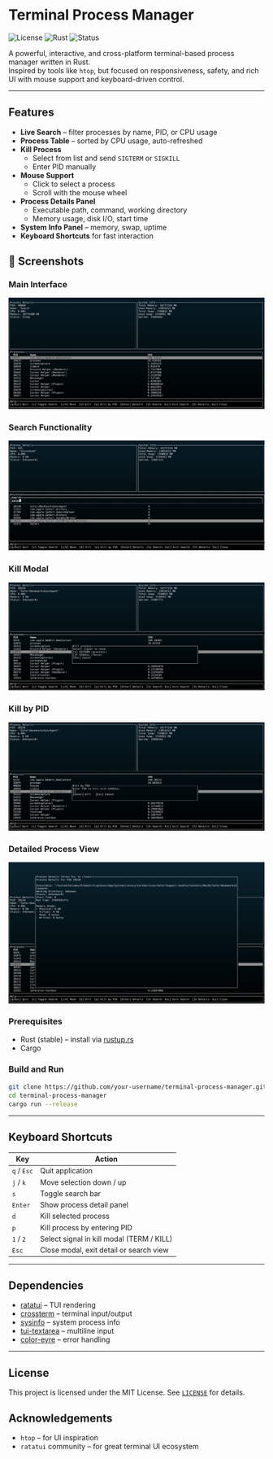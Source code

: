 # Terminal Process Manager

![License](https://img.shields.io/badge/license-MIT-blue.svg)
![Rust](https://img.shields.io/badge/rust-stable-blue)
![Status](https://img.shields.io/badge/status-active-green)

A powerful, interactive, and cross-platform terminal-based process manager written in Rust.  
Inspired by tools like `htop`, but focused on responsiveness, safety, and rich UI with mouse support and keyboard-driven control.

---

## Features

- **Live Search** – filter processes by name, PID, or CPU usage
- **Process Table** – sorted by CPU usage, auto-refreshed
- **Kill Process**
  - Select from list and send `SIGTERM` or `SIGKILL`
  - Enter PID manually
- **Mouse Support**
  - Click to select a process
  - Scroll with the mouse wheel
- **Process Details Panel**
  - Executable path, command, working directory
  - Memory usage, disk I/O, start time
- **System Info Panel** – memory, swap, uptime
- **Keyboard Shortcuts** for fast interaction

## 📸 Screenshots

### Main Interface

![Main view](assets/app_view.png)

### Search Functionality

![Search](assets/search.png)

### Kill Modal

![Kill Modal](assets/kill.png)

### Kill by PID

![Kill by pid](assets/killbypid.png)

### Detailed Process View

![Details](assets/details.png)

### Prerequisites

- Rust (stable) – install via [rustup.rs](https://rustup.rs)
- Cargo

### Build and Run

```bash
git clone https://github.com/your-username/terminal-process-manager.git
cd terminal-process-manager
cargo run --release
````

---

## Keyboard Shortcuts

| Key         | Action                                    |
| ----------- | ----------------------------------------- |
| `q` / `Esc` | Quit application                          |
| `j` / `k`   | Move selection down / up                  |
| `s`         | Toggle search bar                         |
| `Enter`     | Show process detail panel                 |
| `d`         | Kill selected process                     |
| `p`         | Kill process by entering PID              |
| `1` / `2`   | Select signal in kill modal (TERM / KILL) |
| `Esc`       | Close modal, exit detail or search view   |

---


## Dependencies

- [ratatui](https://docs.rs/ratatui) – TUI rendering
- [crossterm](https://docs.rs/crossterm) – terminal input/output
- [sysinfo](https://docs.rs/sysinfo) – system process info
- [tui-textarea](https://crates.io/crates/tui-textarea) – multiline input
- [color-eyre](https://crates.io/crates/color-eyre) – error handling

---

##  License

This project is licensed under the MIT License. See [`LICENSE`](LICENSE) for details.

## Acknowledgements

- `htop` – for UI inspiration
- `ratatui` community – for great terminal UI ecosystem
